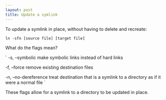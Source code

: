 ```yaml
---
layout: post
title: Update a symlink
---
```


To update a symlink in place, without having to delete and recreate:

`
ln -sfn [source file] [target file]
`

What do the flags mean?

`
-s, –symbolic
make symbolic links instead of hard links

-f, –force
remove existing destination files

-n, –no-dereference
treat destination that is a symlink to a directory as if it were a normal file
`

These flags allow for a symlink to a directory to be updated in place.
